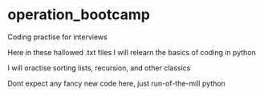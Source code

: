 # operation_bootcamp

Coding practise for interviews

Here in these hallowed .txt files I will relearn the basics of coding in python

I will oractise sorting lists, recursion, and other classics

Dont expect any fancy new code here, just run-of-the-mill python
 
